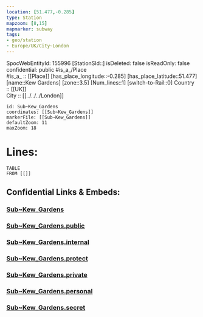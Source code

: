 ```yaml
---
location: [51.477,-0.285] 
type: Station 
mapzoom: [8,15] 
mapmarker: subway 
tags:
- geo/station
- Europe/UK/City~London
---
```

SpocWebEntityId: 155996
[StationSId::] 
isDeleted: false
isReadOnly: false
confidential: public
#is_a_/Place  
#is_a_ :: [[Place]] 
[has_place_longitude::-0.285] 
[has_place_latitude::51.477] 
[name::Kew Gardens] 
[zone::3.5] 
[Num_lines::1] 
[switch-to-Rail::0] 
Country :: [[UK]]  
City :: [[../../../London]]  


```leaflet
id: Sub~Kew_Gardens
coordinates: [[Sub~Kew_Gardens]] 
markerFile: [[Sub~Kew_Gardens]] 
defaultZoom: 11 
maxZoom: 18
```


# Lines: 
```dataview
TABLE 
FROM [[]] 
```


## Confidential Links & Embeds: 

### [Sub~Kew_Gardens](/_Standards/Earth/Continent/Europe/Europe~North/UK/England/Regions~England/London,Greater/cities~GreaterLondon/Underground/Station/Sub~Kew_Gardens.md) 

### [Sub~Kew_Gardens.public](/_public/Earth/Continent/Europe/Europe~North/UK/England/Regions~England/London,Greater/cities~GreaterLondon/Underground/Station/Sub~Kew_Gardens.public.md) 

### [Sub~Kew_Gardens.internal](/_internal/Earth/Continent/Europe/Europe~North/UK/England/Regions~England/London,Greater/cities~GreaterLondon/Underground/Station/Sub~Kew_Gardens.internal.md) 

### [Sub~Kew_Gardens.protect](/_protect/Earth/Continent/Europe/Europe~North/UK/England/Regions~England/London,Greater/cities~GreaterLondon/Underground/Station/Sub~Kew_Gardens.protect.md) 

### [Sub~Kew_Gardens.private](/_private/Earth/Continent/Europe/Europe~North/UK/England/Regions~England/London,Greater/cities~GreaterLondon/Underground/Station/Sub~Kew_Gardens.private.md) 

### [Sub~Kew_Gardens.personal](/_personal/Earth/Continent/Europe/Europe~North/UK/England/Regions~England/London,Greater/cities~GreaterLondon/Underground/Station/Sub~Kew_Gardens.personal.md) 

### [Sub~Kew_Gardens.secret](/_secret/Earth/Continent/Europe/Europe~North/UK/England/Regions~England/London,Greater/cities~GreaterLondon/Underground/Station/Sub~Kew_Gardens.secret.md)


